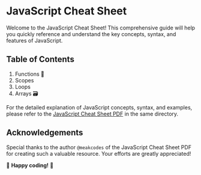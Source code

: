 # JavaScript Cheat Sheet

Welcome to the JavaScript Cheat Sheet! This comprehensive guide will help you quickly reference and understand the key concepts, syntax, and features of JavaScript.

## Table of Contents
1. Functions 🧮
2. Scopes
3. Loops
4. Arrays 🗃️

For the detailed explanation of JavaScript concepts, syntax, and examples, please refer to the [JavaScript Cheat Sheet PDF](./javascriptCheatSheet.pdf) in the same directory.

## Acknowledgements

Special thanks to the author `@meakcodes` of the JavaScript Cheat Sheet PDF for creating such a valuable resource. Your efforts are greatly appreciated!

🎉 **Happy coding!** 🎉